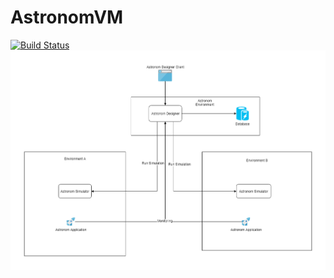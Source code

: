 # AstronomVM
[![Build Status](https://travis-ci.org/AhmedRiahi/AstronomVM.svg?branch=master)](https://travis-ci.org/AhmedRiahi/AstronomVM)
![Screenshot](AstronomVM.png)
